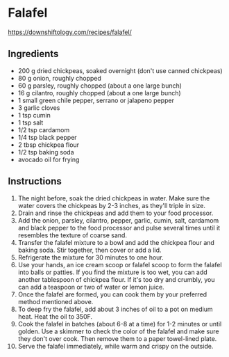 # Falafel

https://downshiftology.com/recipes/falafel/

## Ingredients

- 200 g dried chickpeas, soaked overnight (don't use canned chickpeas)
- 80 g onion, roughly chopped
- 60 g parsley, roughly chopped (about a one large bunch)
- 16 g cilantro, roughly chopped (about a one large bunch)
- 1 small green chile pepper, serrano or jalapeno pepper
- 3 garlic cloves
- 1 tsp cumin
- 1 tsp salt
- 1/2 tsp cardamom
- 1/4 tsp black pepper
- 2 tbsp chickpea flour
- 1/2 tsp baking soda
- avocado oil for frying

## Instructions

1. The night before, soak the dried chickpeas in water. Make sure the water covers the chickpeas by 2-3 inches, as they'll triple in size.
2. Drain and rinse the chickpeas and add them to your food processor.
3. Add the onion, parsley, cilantro, pepper, garlic, cumin, salt, cardamom and black pepper to the food processor and pulse several times until it resembles the texture of coarse sand.
4. Transfer the falafel mixture to a bowl and add the chickpea flour and baking soda. Stir together, then cover or add a lid.
5. Refrigerate the mixture for 30 minutes to one hour.
6. Use your hands, an ice cream scoop or falafel scoop to form the falafel into balls or patties. If you find the mixture is too wet, you can add another tablespoon of chickpea flour. If it's too dry and crumbly, you can add a teaspoon or two of water or lemon juice.
7. Once the falafel are formed, you can cook them by your preferred method mentioned above.
8. To deep fry the falafel, add about 3 inches of oil to a pot on medium heat. Heat the oil to 350F.
9. Cook the falafel in batches (about 6-8 at a time) for 1-2 minutes or until golden. Use a skimmer to check the color of the falafel and make sure they don't over cook. Then remove them to a paper towel-lined plate.
10. Serve the falafel immediately, while warm and crispy on the outside.
